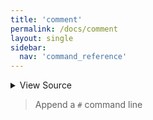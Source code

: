 ```yaml
---
title: 'comment'
permalink: /docs/comment
layout: single
sidebar:
  nav: 'command_reference'
---
```




<details>
  <summary>View Source</summary>

{% highlight sh %}

# Do not use writeln because comments should not mark blocks as not empty
__SHELLPEN_SOURCES_TEXTS[$SHELLPEN_PEN_INDEX]+="$(!fn --shellpen-private writeDSL --get-indent)# $*${NEWLINE}"
{% endhighlight %}

</details>



> Append a `#` command line








